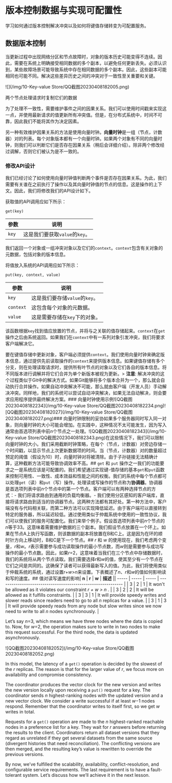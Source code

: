 # 版本控制数据与实现可配置性

学习如何通过版本控制解决冲突以及如何将键值存储转变为可配置服务。

## 数据版本控制

当更新过程中出现网络分区和节点故障时，对象的版本历史可能变得不连续。因此，需要在系统上明确接受相同数据的多个副本，以避免任何更新丢失。必须认识到，某些故障场景可能导致系统中存在相同数据的多个副本。因此，这些副本可能相同也可能不同。解决这些差异历史之间的冲突对于一致性至关重要和关键。

![](/img/10-Key-value Store/QQ截图20230408182005.png)

两个节点处理请求时复制它们的数据

为了处理不一致性，需要维护事件之间的因果关系。我们可以使用时间戳来实现这一点，并使用最新请求的值更新所有冲突值。但是，在分布式系统中，时间不可靠，因此我们不能将其作为决定因素。

另一种有效维护因果关系的方法是使用向量时钟。**向量时钟**是一组（节点，计数器）对的列表。每个对象版本都有一个向量时钟。如果两个对象有不同的向量时钟，则我们可以判断它们是否存在因果关系（稍后会详细介绍）。除非两个修改经过调解，否则它们被认为是不一致的。

### 修改API设计

我们已经讨论了如何使用向量时钟值判断两个事件是否存在因果关系。为此，我们需要有关谁在之前执行了操作以及其向量时钟值的节点的信息。这是操作的上下文。因此，我们将修改我们的API设计如下。

获取值的API调用应如下所示：

```
get(key)
```

| **参数** | **说明**                                                     |
| -------- | ------------------------------------------------------------ |
| `key`    | 这是我们要获取`value`的`key`。 |

我们返回一个对象或一组冲突对象以及它们的`context`。`context`包含有关对象的元数据，包括对象的版本信息。

将值放入系统的API调用应如下所示：

```
put(key, context, value)
```

| **参数** | **说明**                                                     |
| -------- | ------------------------------------------------------------ |
| `key`    | 这是我们要存储`value`的`key`。                           |
| `context`| 这包含每个对象的元数据。                              |
| `value`  | 这是需要存储在`key`下的对象。                         |

该函数根据`key`找到值应放置的节点，并将与之关联的值存储起来。`context`在`get`操作之后由系统返回。如果我们在`context`中有一系列对象引发冲突，我们将要求客户端解决它。

要在键值存储中更新对象，客户端必须提供`context`。我们使用向量时钟来确定版本信息，通过提供先前读取操作的`context`来提供版本信息。如果键值存储有多个分支，则在处理读取请求时，提供所有叶节点的对象以及它们各自的版本信息。将不同版本进行调解并将它们合并为单个新版本被视为更新。> **注意**: 解决冲突的这个过程类似于Git中的解决方式。如果Git能够将多个版本合并为一个，那么就会自动执行合并操作。如果自动冲突解决不可能，那么就由客户端（开发人员）手动解决冲突。同样地，我们的系统可以尝试自动冲突解决，如果无法自动解决，则会要求应用程序提供最终解决方案。### 向量时钟使用示例![QQ截图20230408182234](/img/10-Key-value Store/QQ截图20230408182234.png)![QQ截图20230408182027](/img/10-Key-value Store/QQ截图20230408182027.png)### 向量时钟限制的妥协如果多个服务器同时写入同一对象，则向量时钟的大小可能会增加。在实践中，这种情况不太可能发生，因为写入通常由首选项列表中前*n*个节点之一处理。![QQ截图20230408182343](/img/10-Key-value Store/QQ截图20230408182343.png)在这些情况下，我们可以限制向量时钟的大小。我们采用截断时钟策略，在每个（节点，计数器）对旁边存储一个时间戳，以显示节点上次更新数据项的时间。当（节点，计数器）对的数量超过预定的阈值（假设为10）时，向量时钟对将被清除。由于子孙链接无法精确计算，这种截断方法可能导致协调效率不高。## `get` 和 `put` 操作之一我们的功能要求之一是系统应该是可配置的。我们希望通过实现键-值存储的基本`get`和`put`函数来控制可用性、一致性、成本效益和性能之间的权衡。我们的系统中每个节点都可以处理`get`（读）和`put`（写）操作。处理读或写操作的节点称为**协调器**。协调器是首选项列表中前*n*个节点中的第一个节点。客户端可以有两种选择节点的方式：- 我们将请求路由到通用的负载均衡器。- 我们使用分区感知的客户端库，直接将请求路由到适当的协调器节点。这两种方法都有其好处。第一种方法中，客户端没有与代码相关联，而第二种方法可以实现降低延迟。由于客户端可以直接转到特定的服务器，所以延迟较低。通过使用类似于仲裁系统中使用的一致性协议，我们可以使我们的服务可配置化。我们来举个例子。假设首选项列表中前*n*个节点的*n*等于33。这意味着需要维护数据的三个副本。我们假设节点放置在一个环上。如果在节点A上执行写函数，则该数据的副本将放置在B和C上。这是因为在环的顺时针方向上移动时，B和C是下一个节点。## *r* 和 *w* 的使用现在，我们考虑两个变量，*r*和*w*。*r*表示需要参与成功读取操作的最小节点数，而*w*则是需要参与成功写操作的最小节点数。因此，如果*r*=2，这意味着当我们在三个节点中存储数据时，我们的系统将从两个节点读取。我们需要选择*r*和*w*的值，使其至少有一个节点在它们之间是共同的。这确保了读者可以获得最新写入的值。为此，我们将使用类似于仲裁系统的系统，通过设置*r*+*w*>*n*来设置。下表概述了*n*、*r*和*w*的值如何影响读和写的速度。## 值对读写速度的影响| **n** | **r** | **w** | **描述**                                              || ----- | ----- | ----- | ------------------------------------------------------------ |
| 3     | 2     | 1     | It won't be allowed as it violates our constraint *r + w > n* . |
| 3     | 2     | 2     | It will be allowed as it fulfills constraints.               |
| 3     | 3     | 1     | It will provide speedy writes and slower reads since readers need to go to all *n* replicas for a value. |
| 3     | 1     | 3     | It will provide speedy reads from any node but slow writes since we now need to write to all *n* nodes synchronously. |

Let’s say *n*=3, which means we have three nodes where the data is copied to. Now, for *w*=2, the operation makes sure to write in two nodes to make this request successful. For the third node, the data is updated asynchronously.

![QQ截图20230408182052](/img/10-Key-value Store/QQ截图20230408182052.png)

In this model, the latency of a `get()` operation is decided by the slowest of the *r* replicas. The reason is that for the larger value of *r*, we focus more on availability and compromise consistency.

The coordinator produces the vector clock for the new version and writes the new version locally upon receiving a `put()` request for a key. The coordinator sends *n* highest-ranking nodes with the updated version and a new vector clock. We consider a write successful if at least *w*−1 nodes respond. Remember that the coordinator writes to itself first, so we get *w* writes in total.

Requests for a `get()` operation are made to the *n* highest-ranked reachable nodes in a preference list for a key. They wait for *r* answers before returning the results to the client. Coordinators return all dataset versions that they regard as unrelated if they get several datasets from the same source (divergent histories that need reconciliation). The conflicting versions are then merged, and the resulting key’s value is rewritten to override the previous versions.

By now, we’ve fulfilled the scalability, availability, conflict-resolution, and configurable service requirements. The last requirement is to have a fault-tolerant system. Let’s discuss how we’ll achieve it in the next lesson.
